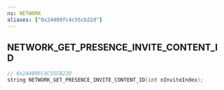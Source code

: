 ```yaml
---
ns: NETWORK
aliases: ["0x24409fc4c55cb22d"]
---
```

## NETWORK_GET_PRESENCE_INVITE_CONTENT_ID

```c
// 0x24409FC4C55CB22D
string NETWORK_GET_PRESENCE_INVITE_CONTENT_ID(int nInviteIndex);
```

